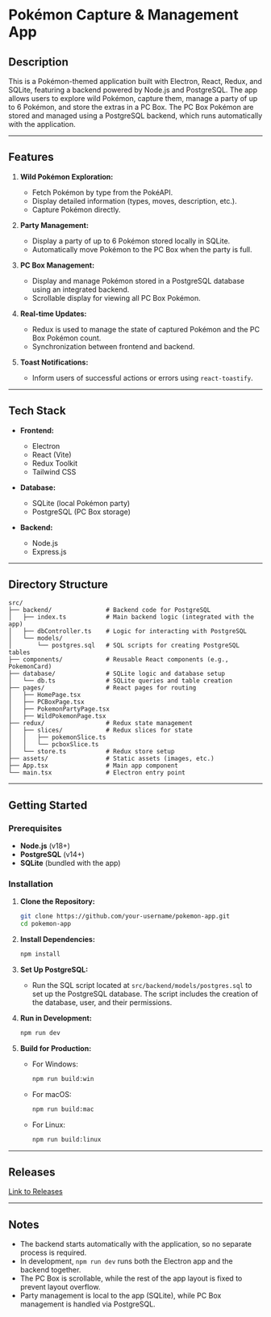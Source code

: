 # Pokémon Capture & Management App

## Description
This is a Pokémon-themed application built with Electron, React, Redux, and SQLite, featuring a backend powered by Node.js and PostgreSQL. The app allows users to explore wild Pokémon, capture them, manage a party of up to 6 Pokémon, and store the extras in a PC Box. The PC Box Pokémon are stored and managed using a PostgreSQL backend, which runs automatically with the application.

---

## Features
1. **Wild Pokémon Exploration:**
   - Fetch Pokémon by type from the PokéAPI.
   - Display detailed information (types, moves, description, etc.).
   - Capture Pokémon directly.

2. **Party Management:**
   - Display a party of up to 6 Pokémon stored locally in SQLite.
   - Automatically move Pokémon to the PC Box when the party is full.

3. **PC Box Management:**
   - Display and manage Pokémon stored in a PostgreSQL database using an integrated backend.
   - Scrollable display for viewing all PC Box Pokémon.

4. **Real-time Updates:**
   - Redux is used to manage the state of captured Pokémon and the PC Box Pokémon count.
   - Synchronization between frontend and backend.

5. **Toast Notifications:**
   - Inform users of successful actions or errors using `react-toastify`.

---

## Tech Stack
- **Frontend:**
  - Electron
  - React (Vite)
  - Redux Toolkit
  - Tailwind CSS

- **Database:**
  - SQLite (local Pokémon party)
  - PostgreSQL (PC Box storage)

- **Backend:**
  - Node.js
  - Express.js

---

## Directory Structure

```plaintext
src/
├── backend/               # Backend code for PostgreSQL
│   ├── index.ts           # Main backend logic (integrated with the app)
│   ├── dbController.ts    # Logic for interacting with PostgreSQL
│   └── models/
│       └── postgres.sql   # SQL scripts for creating PostgreSQL tables
├── components/            # Reusable React components (e.g., PokemonCard)
├── database/              # SQLite logic and database setup
│   └── db.ts              # SQLite queries and table creation
├── pages/                 # React pages for routing
│   ├── HomePage.tsx
│   ├── PCBoxPage.tsx
│   ├── PokemonPartyPage.tsx
│   ├── WildPokemonPage.tsx
├── redux/                 # Redux state management
│   ├── slices/            # Redux slices for state
│   │   ├── pokemonSlice.ts
│   │   └── pcboxSlice.ts
│   └── store.ts           # Redux store setup
├── assets/                # Static assets (images, etc.)
├── App.tsx                # Main app component
└── main.tsx               # Electron entry point
```

---

## Getting Started

### Prerequisites
- **Node.js** (v18+)
- **PostgreSQL** (v14+)
- **SQLite** (bundled with the app)

### Installation

1. **Clone the Repository:**
   ```bash
   git clone https://github.com/your-username/pokemon-app.git
   cd pokemon-app
   ```

2. **Install Dependencies:**
   ```bash
   npm install
   ```
   
3. **Set Up PostgreSQL:**
   - Run the SQL script located at `src/backend/models/postgres.sql` to set up the PostgreSQL database. The script includes the creation of the database, user, and their permissions.

4. **Run in Development:**
   ```bash
   npm run dev
   ```

5. **Build for Production:**
   - For Windows:
     ```bash
     npm run build:win
     ```
   - For macOS:
     ```bash
     npm run build:mac
     ```
   - For Linux:
     ```bash
     npm run build:linux
     ```

---

## Releases
[Link to Releases](#)

---

## Notes
- The backend starts automatically with the application, so no separate process is required.
- In development, `npm run dev` runs both the Electron app and the backend together.
- The PC Box is scrollable, while the rest of the app layout is fixed to prevent layout overflow.
- Party management is local to the app (SQLite), while PC Box management is handled via PostgreSQL.